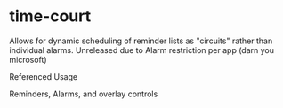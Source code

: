 time-court
==========
Allows for dynamic scheduling of reminder lists as "circuits" rather than individual alarms. Unreleased due to Alarm restriction per app (darn you microsoft)


Referenced Usage

Reminders, Alarms, and overlay controls

